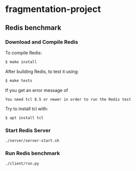 # fragmentation-project

## Redis benchmark

### Download and Compile Redis
To compile Redis:
```bash
$ make install
```

After building Redis, to test it using: 
```bash
$ make tests
```

If you get an error message of
```
You need tcl 8.5 or newer in order to run the Redis test
```

Try to install tcl with:
```
$ apt install tcl
```

### Start Redis Server

```
./server/server-start.sh
```

### Run Redis benchmark
```
./client/run.py
```

